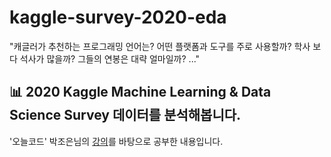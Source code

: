 # kaggle-survey-2020-eda

"캐글러가 추천하는 프로그래밍 언어는? 어떤 플랫폼과 도구를 주로 사용할까? 학사 보다 석사가 많을까? 그들의 연봉은 대략 얼마일까? ..." 

## 📊 **2020 Kaggle Machine Learning & Data Science Survey** 데이터를 분석해봅니다.

'오늘코드' 박조은님의 [강의](https://www.inflearn.com/course/캐글-설문조사/)를 바탕으로 공부한 내용입니다.
